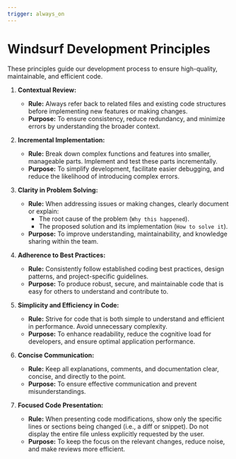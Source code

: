 ```yaml
---
trigger: always_on
---
```


# Windsurf Development Principles

These principles guide our development process to ensure high-quality, maintainable, and efficient code.

1.  **Contextual Review:**
    *   **Rule:** Always refer back to related files and existing code structures before implementing new features or making changes.
    *   **Purpose:** To ensure consistency, reduce redundancy, and minimize errors by understanding the broader context.

2.  **Incremental Implementation:**
    *   **Rule:** Break down complex functions and features into smaller, manageable parts. Implement and test these parts incrementally.
    *   **Purpose:** To simplify development, facilitate easier debugging, and reduce the likelihood of introducing complex errors.

3.  **Clarity in Problem Solving:**
    *   **Rule:** When addressing issues or making changes, clearly document or explain:
        *   The root cause of the problem (`Why this happened`).
        *   The proposed solution and its implementation (`How to solve it`).
    *   **Purpose:** To improve understanding, maintainability, and knowledge sharing within the team.

4.  **Adherence to Best Practices:**
    *   **Rule:** Consistently follow established coding best practices, design patterns, and project-specific guidelines.
    *   **Purpose:** To produce robust, secure, and maintainable code that is easy for others to understand and contribute to.

5.  **Simplicity and Efficiency in Code:**
    *   **Rule:** Strive for code that is both simple to understand and efficient in performance. Avoid unnecessary complexity.
    *   **Purpose:** To enhance readability, reduce the cognitive load for developers, and ensure optimal application performance.

6.  **Concise Communication:**
    *   **Rule:** Keep all explanations, comments, and documentation clear, concise, and directly to the point.
    *   **Purpose:** To ensure effective communication and prevent misunderstandings.

7.  **Focused Code Presentation:**
    *   **Rule:** When presenting code modifications, show only the specific lines or sections being changed (i.e., a diff or snippet). Do not display the entire file unless explicitly requested by the user.
    *   **Purpose:** To keep the focus on the relevant changes, reduce noise, and make reviews more efficient.